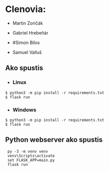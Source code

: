 
# Clenovia:
- Martin Zoričák

- Gabriel Hrebeňár

- #Simon Bilos

- Samuel Valluš

## Ako spustis
- ### Linux
```
$ python3 -m pip install -r requirements.txt
$ flask run
```

- ### Windows
```
$ python3 -m pip install -r requirements.txt
$ flask run
```

## Python webserver ako spustis
```
 py -3 -m venv venv
 venv\Scripts\activate
 set FLASK_APP=main.py
 flask run

```